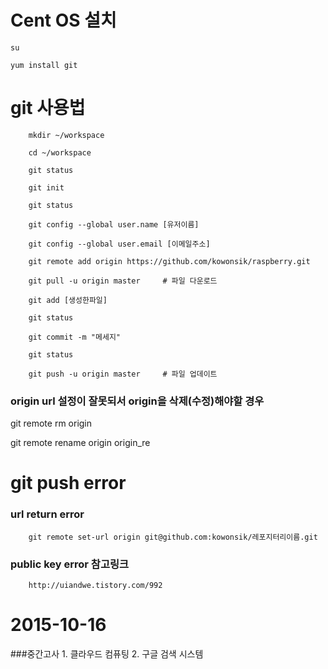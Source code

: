 # Cent OS 설치

    su

    yum install git

# git 사용법

        mkdir ~/workspace

        cd ~/workspace

        git status

        git init

        git status

        git config --global user.name [유저이름]

        git config --global user.email [이메일주소]

        git remote add origin https://github.com/kowonsik/raspberry.git

        git pull -u origin master     # 파일 다운로드

        git add [생성한파일]

        git status

        git commit -m "메세지"

        git status

        git push -u origin master     # 파일 업데이트

### origin url 설정이 잘못되서 origin을 삭제(수정)해야할 경우

git remote rm origin

git remote rename origin origin_re

# git push error

### url return error

        git remote set-url origin git@github.com:kowonsik/레포지터리이름.git

### public key error 참고링크

        http://uiandwe.tistory.com/992

# 2015-10-16
###중간고사 
        1. 클라우드 컴퓨팅
        2. 구글 검색 시스템
